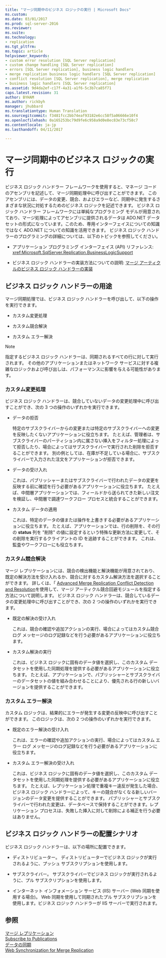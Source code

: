 ```yaml
---
title: "マージ同期中のビジネス ロジックの実行 | Microsoft Docs"
ms.custom: 
ms.date: 03/01/2017
ms.prod: sql-server-2016
ms.reviewer: 
ms.suite: 
ms.technology:
- replication
ms.tgt_pltfrm: 
ms.topic: article
helpviewer_keywords:
- custom error resolution [SQL Server replication]
- custom change handling [SQL Server replication]
- errors [SQL Server replication], business logic handlers
- merge replication business logic handlers [SQL Server replication]
- conflict resolution [SQL Server replication], merge replication
- business logic handlers [SQL Server replication]
ms.assetid: 9d4da2ef-c17f-4a31-a1f6-5c3b7ca85f71
caps.latest.revision: 31
author: BYHAM
ms.author: rickbyh
manager: jhubbard
ms.translationtype: Human Translation
ms.sourcegitcommit: f3481fcc2bb74eaf93182e6cc58f5a06666e10f4
ms.openlocfilehash: 0a165253bc79d9fe6c958a9d0e8ec83e73cf58c7
ms.contentlocale: ja-jp
ms.lasthandoff: 04/11/2017

---
```

# <a name="execute-business-logic-during-merge-synchronization"></a>マージ同期中のビジネス ロジックの実行
  ビジネス ロジック ハンドラー フレームワークを使用すると、マネージ コードのアセンブリを記述して、マージ同期処理中に呼び出すことができます。 このアセンブリには、データの変更、競合、およびエラーなど、同期中に発生するさまざまな状況に対処するためのビジネス ロジックを記述できます。 ビジネス ロジック ハンドラー フレームワークには単純なプログラミング モデルが用意されており、マージ処理によってアセンブリに提供されるデータは ADO.NET データセットの形式になっています。このため、専用インターフェイスについての知識ではなく ADO.NET についての知識を活用できます。 ビジネス ロジック ハンドラーのプログラミングの詳細については、以下のトピックを参照してください。  
  
-   アプリケーション プログラミング インターフェイス (API) リファレンス: <xref:Microsoft.SqlServer.Replication.BusinessLogicSupport>  
  
-   ビジネス ロジック ハンドラーの実装方法についての説明: [マージ アーティクルのビジネス ロジック ハンドラーの実装](../../../relational-databases/replication/implement-a-business-logic-handler-for-a-merge-article.md)  
  
## <a name="uses-for-business-logic-handlers"></a>ビジネス ロジック ハンドラーの用途  
 マージ同期処理では、ビジネス ロジック ハンドラーを呼び出して、以下の操作を実行できます。  
  
-   カスタム変更処理  
  
-   カスタム競合解決  
  
-   カスタム エラー解決  
  
> [!NOTE]  
>  指定するビジネス ロジック ハンドラーは、同期されるすべての行に対して実行されます。 その他のアプリケーションまたはネットワーク サービスに対する複雑なロジックおよび呼び出しは、パフォーマンスに影響を与える可能性があります。  
  
### <a name="custom-change-handling"></a>カスタム変更処理  
 ビジネス ロジック ハンドラーは、競合していないデータの変更処理中に呼び出すことができ、次の 3 つの操作のいずれかを実行できます。  
  
-   データの拒否  
  
     特定のサブスクライバーからの変更または特定のサブスクライバーへの変更を反映したくないアプリケーションに役立ちます。 たとえば、管理者は、サブスクライバーのパーティション内に属さない挿入をフィルター処理によって拒否したり、場合によってはサブスクライバーで実行された削除を拒否することができます。 別の例としては、在庫が不足している場合に、サブスクライバーで入力された注文をアプリケーションが拒否できます。  
  
-   データの受け入れ  
  
     これは、パブリッシャーまたはサブスクライバーで行われたデータの変更を反映する前に確認を行う必要があるアプリケーションに役立ちます。 たとえば、中間層アプリケーションでは、フィールドから送られてきた新しい注文を検証し、中間層で調達ワークフロー プロセスと統合することができます。  
  
-   カスタム データの適用  
  
     これは、特定のデータの値または操作を上書きする必要があるアプリケーションに役立ちます。 たとえば、アプリケーションでは、行の削除を、その行の **status** 列を "削除" の値に設定するという特殊な更新方法に変更して、その削除を実行するクライアントの ID を追跡することができます。 これは、監査やワークフローにも役立ちます。  
  
### <a name="custom-conflict-resolution"></a>カスタム競合解決  
 マージ レプリケーションには、競合の検出機能と解決機能が用意されており、既定の解決方法を受け入れるか、競合に対するカスタム解決方法を選択することができます。 詳しくは、「 [Advanced Merge Replication Conflict Detection and Resolution](../../../relational-databases/replication/merge/advanced-merge-replication-conflict-detection-and-resolution.md)を使用して、マージ アーティクル競合回避モジュールを指定する方法について説明します。 ビジネス ロジック ハンドラーは、競合しているデータの変更処理中に呼び出すことができ、次の 2 つの操作のいずれかを実行できます。  
  
-   既定の解決の受け入れ  
  
     これは、競合の確認や追加アクションの実行、場合によってはカスタム競合ログ メッセージのログ記録などを行う必要があるアプリケーションに役立ちます。  
  
-   カスタム解決の実行  
  
     これは、ビジネス ロジックに固有のデータ値を選択し、このカスタム データセットを使用した同期処理を提供する必要があるアプリケーションに役立ちます。 たとえば、アプリケーションで、パブリッシャーとサブスクライバーのデータセットの値を組み合わせることにより、優先される行の新しいバージョンを提供することができます。  
  
### <a name="custom-error-resolution"></a>カスタム エラー解決  
 カスタム ロジックは、結果的にエラーが発生する変更の反映中に呼び出すことができます。 このロジックは、次の 2 つの操作のいずれかを実行できます。  
  
-   既定のエラー解決の受け入れ  
  
     これは、エラーの確認や追加アクションの実行、場合によってはカスタム エラー ログ メッセージのログ記録などを行う必要があるアプリケーションに役立ちます。  
  
-   カスタム エラー解決の受け入れ  
  
     これは、ビジネス ロジックに固有のデータ値を選択し、このカスタム データセットを使用した同期処理を提供する必要があるアプリケーションに役立ちます。 たとえば、レプリケーション処理で重複キー違反が発生した場合、ビジネス ロジック ハンドラーによって、キーの競合がなくなる新しいバージョンのデータ変更を提供することができます。 パブリッシャーとサブスクライバーで行われた変更は、データベースで保持することができます。レプリケーション プロセスは、失敗した挿入に対して削除による補正を行う必要はありません。  
  
## <a name="deployment-scenarios-for-business-logic-handlers"></a>ビジネス ロジック ハンドラーの配置シナリオ  
 ビジネス ロジック ハンドラーは、以下の場所に配置できます。  
  
-   ディストリビューター。 ディストリビューターでビジネス ロジックが実行されるように、プッシュ サブスクリプションを使用します。  
  
-   サブスクライバー。 サブスクライバーでビジネス ロジックが実行されるように、プル サブスクリプションを使用します。  
  
-   インターネット インフォメーション サービス (IIS) サーバー (Web 同期を使用する場合)。 Web 同期を使用して同期されたプル サブスクリプションを使用します。ビジネス ロジック ハンドラーが IIS サーバーで実行されます。  
  
## <a name="see-also"></a>参照  
 [マージ レプリケーション](../../../relational-databases/replication/merge/merge-replication.md)   
 [Subscribe to Publications](../../../relational-databases/replication/subscribe-to-publications.md)   
 [データの同期](../../../relational-databases/replication/synchronize-data.md)   
 [Web Synchronization for Merge Replication](../../../relational-databases/replication/web-synchronization-for-merge-replication.md)  
  
  
